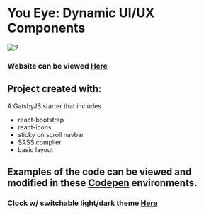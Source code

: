 # You Eye: Dynamic UI/UX Components

![2](https://user-images.githubusercontent.com/66976505/142952040-a58463d6-f9d2-41e3-9145-424086d99b0b.PNG)

### Website can be viewed [Here](https://you-eye.netlify.app/)

## Project created with:
A GatsbyJS starter that includes
- react-bootstrap
- react-icons
- sticky on scroll navbar
- SASS compiler
- basic layout

## Examples of the code can be viewed and modified in these [Codepen](https://codepen.io/cvancat) environments. 

### Clock w/ switchable light/dark theme [Here](https://codepen.io/cvancat/pen/MWbwRjx)
